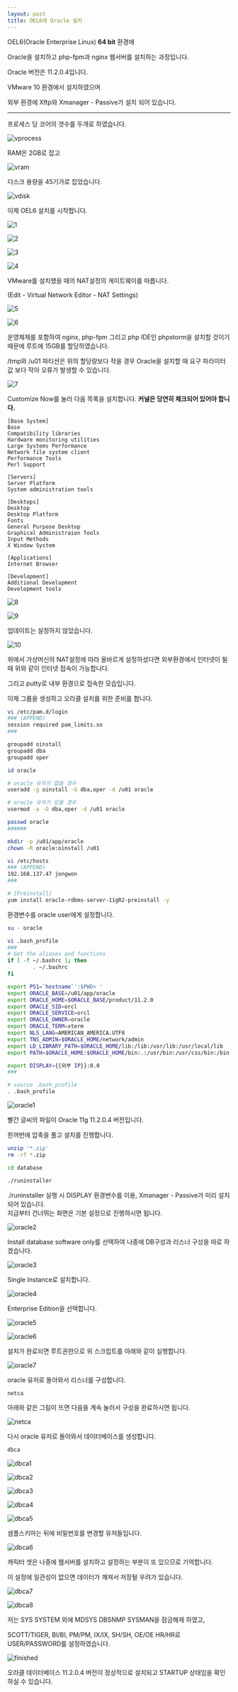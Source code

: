 ```yaml
---
layout: post
title: OEL6에 Oracle 설치
---
```


OEL6(Oracle Enterprise Linux) **64 bit** 환경에

Oracle을 설치하고 php-fpm과 nginx 웹서버를 설치하는 과정입니다.

Oracle 버전은 11.2.0.4입니다.

VMware 10 환경에서 설치하였으며

외부 환경에 Xftp와 Xmanager - Passive가 설치 되어 있습니다.

---

프로세스 당 코어의 갯수를 두개로 하였습니다.

![vprocess](/image/oel6/vprocess.png)

RAM은 2GB로 잡고

![vram](/image/oel6/vram.png)

디스크 용량을 45기가로 잡았습니다.

![vdisk](/image/oel6/vdisk.png)

이제 OEL6 설치를 시작합니다.

![1](/image/oel6/oelinstall1.png)

![2](/image/oel6/oelinstall2.png)

![3](/image/oel6/oelinstall3.png)

![4](/image/oel6/oelinstall4.png)

VMware를 설치했을 때의 NAT설정의 게이트웨이를 따릅니다.

(Edit - Virtual Network Editor - NAT Settings)

![5](/image/oel6/oelinstall5.png)

![6](/image/oel6/oelinstall6.png)

운영체제를 포함하여 nginx, php-fpm 그리고 php IDE인 phpstorm을 설치할 것이기 때문에 루트에 15GB를 할당하였습니다.

<div class="warn">
 /tmp와 /u01 파티션은 위의 할당량보다 작을 경우
 Oracle을 설치할 때 요구 파라미터 값 보다 작아 오류가 발생할 수 있습니다.
</div>

![7](/image/oel6/oelinstall7.png)

Customize Now를 눌러 다음 목록을 설치합니다.
**커널은 당연히 체크되어 있어야 합니다.**

```
[Base System]
Base
Compatibility libraries
Hardware monitoring utilities
Large Systems Performance
Network file system client
Performance Tools
Perl Support

[Servers]
Server Platform
System administration tools

[Desktops]
Desktop
Desktop Platform
Fonts
General Purpose Desktop
Graphical Administraion Tools
Input Methods
X Window System

[Applications]
Internet Browser

[Development]
Additional Development
Development tools
```

![8](/image/oel6/oelinstall8.png)

![9](/image/oel6/oelinstall9.png)

업데이트는 설정하지 않았습니다.

![10](/image/oel6/oelinstall10.png)

위에서 가상머신의 NAT설정에 따라 올바르게 설정하셨다면
외부환경에서 인터넷이 될 때 위와 같이 인터넷 접속이 가능합니다.

그리고 putty로 내부 환경으로 접속한 모습입니다.

이제 그룹을 생성하고 오라클 설치를 위한 준비를 합니다.

```bash
vi /etc/pam.d/login
### (APPEND)
session required pam_limits.so
###

groupadd oinstall
groupadd dba
groupadd oper

id oracle

# oracle 유저가 없을 경우
useradd -g oinstall -G dba,oper -d /u01 oracle

# oracle 유저가 있을 경우
usermod -a -G dba,oper -d /u01 oracle

passwd oracle
######

mkdir -p /u01/app/oracle
chown -R oracle:oinstall /u01

vi /etc/hosts
### (APPEND)
192.168.137.47 jongwon
###

# [Preinstall]
yum install oracle-rdbms-server-11gR2-preinstall -y
```

환경변수를 oracle user에게 설정합니다.

```bash
su - oracle

vi .bash_profile
###
# Get the aliases and functions
if [ -f ~/.bashrc ]; then
        . ~/.bashrc
fi

export PS1=`hostname`':$PWD> '
export ORACLE_BASE=/u01/app/oracle
export ORACLE_HOME=$ORACLE_BASE/product/11.2.0
export ORACLE_SID=orcl
export ORACLE_SERVICE=orcl
export ORACLE_OWNER=oracle
export ORACLE_TERM=xterm
export NLS_LANG=AMERICAN_AMERICA.UTF8
export TNS_ADMIN=$ORACLE_HOME/network/admin
export LD_LIBRARY_PATH=$ORACLE_HOME/lib:/lib:/usr/lib:/usr/local/lib
export PATH=$ORACLE_HOME:$ORACLE_HOME/bin:.:/usr/bin:/usr/css/bin:/bin:/sbin:/usr/sbin:/opt/perf/bin:/opt/java1.4/jre/bin:/opt/java1.4/bin:/usr/contrib/bin:/opt/langtools/bin:/usr/bin/X11:$ORA_CRS_HOME:$ORA_CRS_HOME/bin:$ORACLE_HOME/OPatch:.export CLASSPATH=$ORACLE_HOME/JRE:$ORACLE_HOME/jlib:ORACLE_HOME/rdbms/jlib

export DISPLAY={{외부 IP}}:0.0
###

# source .bash_profile
. .bash_profile
```

![oracle1](/image/oel6/oracleinstall1.png)

빨간 글씨의 파일이 Oracle 11g 11.2.0.4 버전입니다.

한꺼번에 압축을 풀고 설치를 진행합니다.

```bash
unzip '*.zip'
rm -rf *.zip

cd database

./runinstaller
```
<div class="warn">
 ./runinstaller 실행 시 DISPLAY 환경변수를 이용, Xmanager - Passive가 미리 설치 되어 있습니다.
</div>

<div class="def">
  지금부터 건너뛰는 화면은 기본 설정으로 진행하시면 됩니다.
  </div>

![oracle2](/image/oel6/oracleinstall2.png)

Install database software only를 선택하여
나중에 DB구성과 리스너 구성을 따로 하겠습니다.


![oracle3](/image/oel6/oracleinstall3.png)

Single Instance로 설치합니다.

![oracle4](/image/oel6/oracleinstall4.png)

Enterprise Edition을 선택합니다.

![oracle5](/image/oel6/oracleinstall5.png)

![oracle6](/image/oel6/oracleinstall6.png)

설치가 완료되면 루트권한으로 위 스크립트를 아래와 같이 실행합니다.

![oracle7](/image/oel6/oracleinstall7.png)

oracle 유저로 돌아와서 리스너를 구성합니다.

```bash
netca
```

아래와 같은 그림이 뜨면 다음을 계속 눌러서 구성을 완료하시면 됩니다.

![netca](/image/oel6/netca.png)

다시 oracle 유저로 돌아와서 데이터베이스를 생성합니다.

```bash
dbca
```

![dbca1](/image/oel6/dbca1.png)

![dbca2](/image/oel6/dbca2.png)

![dbca3](/image/oel6/dbca3.png)

![dbca4](/image/oel6/dbca4.png)

![dbca5](/image/oel6/dbca5.png)

샘플스키마는 뒤에 비밀번호를 변경할 유저들입니다.

![dbca6](/image/oel6/dbca6.png)

<div class="warn">
 캐릭터 셋은 나중에 웹서버를 설치하고 설정하는 부분이 또 있으므로 기억합니다.

이 설정에 일관성이 없으면 데이터가 깨져서 저장될 우려가 있습니다.
</div>

![dbca7](/image/oel6/dbca7.png)

![dbca8](/image/oel6/dbca8.png)

저는 SYS SYSTEM 외에 MDSYS DBSNMP SYSMAN을 잠금해제 하였고,

SCOTT/TIGER, BI/BI, PM/PM, IX/IX, SH/SH, OE/OE HR/HR로 USER/PASSWORD를 설정하였습니다.

![finished](/image/oel6/finished.png)

오라클 데이터베이스 11.2.0.4 버전이 정상적으로 설치되고 STARTUP 상태임을 확인하실 수 있습니다.
